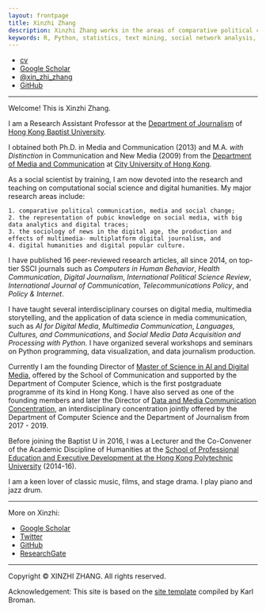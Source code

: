 ```yaml
---
layout: frontpage
title: Xinzhi Zhang
description: Xinzhi Zhang works in the areas of comparative political communication, media and social change, emerging technologies and the sociology of news, computational social science, and digital humanities.
keywords: R, Python, statistics, text mining, social network analysis, comparative political communication, social movements, social change, digital humanities
---
```


<div class="navbar">
  <div class="navbar-inner">
      <ul class="nav">
          <li><a href="{{ BASE_PATH }}/assets/CV_XinzhiZhang_201901.pdf">cv</a></li>
          <li><a href="https://scholar.google.com/citations?user=iOFeIDIAAAAJ&hl=en">Google Scholar</a></li>          
          <li><a href="https://twitter.com/xin_zhi_zhang">@xin_zhi_zhang</a></li>
          <li><a href="https://github.com/xzzhang2">GitHub</a></li>
      </ul>
  </div>
</div>

---

Welcome! This is Xinzhi Zhang.

I am a Research Assistant Professor at the [Department of Journalism](http://www.jour.hkbu.edu.hk/faculty-member/dr-xinzhi-zhang/) of [Hong Kong Baptist University](http://www.hkbu.edu.hk).

I obtained both Ph.D. in Media and Communication (2013) and M.A. *with Distinction* in Communication and New Media (2009) from the [Department of Media and Communication](http://www6.cityu.edu.hk/com/) at [City University of Hong Kong](www.cityu.edu.hk).

As a social scientist by training, I am now devoted into the research and teaching on computational social science and digital humanities. My major research areas include:

    1. comparative political communication, media and social change;
    2. the representation of pubic knowledge on social media, with big data analytics and digital traces;
    3. the sociology of news in the digital age, the production and effects of multimedia- multiplatform digital journalism, and
    4. digital humanities and digital popular culture.

I have published 16 peer-reviewed research articles, all since 2014, on top-tier SSCI journals such as *Computers in Human Behavior*, *Health Communication*, *Digital Journalism*, *International Political Science Review*, *International Journal of Communication*, *Telecommunications Policy*, and *Policy & Internet*.

I have taught several interdisciplinary courses on digital media, multimedia storytelling, and the application of data science in media communication, such as *AI for Digital Media*, *Multimedia Communication*, *Languages, Cultures, and Communications*, and *Social Media Data Acquisition and Processing with Python.* I have organized several workshops and seminars on Python programming, data visualization, and data journalism production.

Currently I am the founding Director of [Master of Science in AI and Digital Media](http://comd.hkbu.edu.hk/masters/en/aidm), offered by the School of Communication and supported by the Department of Computer Science, which is the first postgraduate programme of its kind in Hong Kong. I have also served as one of the founding members and later the Director of [Data and Media Communication Concentration](http://bu-dmc.hkbu.edu.hk), an interdisciplinary concentration jointly offered by the Department of Computer Science and the Department of Journalism from 2017 - 2019.

Before joining the Baptist U in 2016, I was a Lecturer and the Co-Convener of the Academic Discipline of Humanities at the [School of Professional Education and Executive Development at the Hong Kong Polytechnic University](https://www.speed-polyu.edu.hk) (2014-16).

I am a keen lover of classic music, films, and stage drama. I play piano and jazz drum.

---

More on Xinzhi:
 - [Google Scholar](https://scholar.google.com.hk/citations?user=iOFeIDIAAAAJ&hl=en)
 - [Twitter](https://twitter.com/xin_zhi_zhang)
 - [GitHub](https://github.com/xzzhang2)
 - [ResearchGate](https://www.researchgate.net/profile/Xinzhi_Zhang3)

 ---

Copyright © XINZHI ZHANG. All rights reserved.

Acknowledgement: This site is based on the [site template](http://kbroman.org/simple_site/) compiled by Karl Broman.
